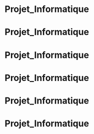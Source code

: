 # Projet_Informatique
# Projet_Informatique
# Projet_Informatique
# Projet_Informatique
# Projet_Informatique
# Projet_Informatique
